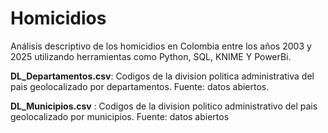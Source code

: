 # Homicidios
Análisis descriptivo de los homicidios en Colombia entre los años 2003 y 2025 utilizando herramientas como Python, SQL, KNIME Y PowerBi.

**DL_Departamentos.csv**: Codigos de la division politica administrativa del pais geolocalizado por departamentos. Fuente: datos abiertos.

**DL_Municipios.csv** : Codigos de la division politico administrativo del pais geolocalizado por municipios. Fuente: datos abiertos 
